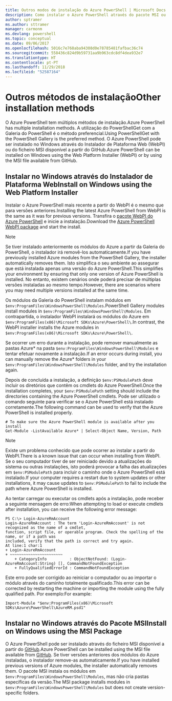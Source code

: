 ```yaml
---
title: Outros modos de instalação do Azure PowerShell | Microsoft Docs
description: Como instalar o Azure PowerShell através do pacote MSI ou do Instalador de Plataforma Web.
author: sptramer
ms.author: sttramer
manager: carmonm
ms.devlang: powershell
ms.topic: conceptual
ms.date: 09/06/2017
ms.openlocfilehash: 5016c7e768aba94308d0e78785481fafbac36c74
ms.sourcegitcommit: 558436c824d9b59731aa9b963cdc8df4dea932e7
ms.translationtype: HT
ms.contentlocale: pt-PT
ms.lasthandoff: 11/29/2018
ms.locfileid: "52587164"
---
```

# <a name="other-installation-methods"></a><span data-ttu-id="4b988-103">Outros métodos de instalação</span><span class="sxs-lookup"><span data-stu-id="4b988-103">Other installation methods</span></span>

<span data-ttu-id="4b988-104">O Azure PowerShell tem múltiplos métodos de instalação.</span><span class="sxs-lookup"><span data-stu-id="4b988-104">Azure PowerShell has multiple installation methods.</span></span> <span data-ttu-id="4b988-105">A utilização do PowerShellGet com a Galeria do PowerShell é o método preferencial.</span><span class="sxs-lookup"><span data-stu-id="4b988-105">Using PowerShellGet with the PowerShell Gallery is the preferred method.</span></span> <span data-ttu-id="4b988-106">O Azure PowerShell pode ser instalado no Windows através do Instalador de Plataforma Web (WebPI) ou do ficheiro MSI disponível a partir do GitHub.</span><span class="sxs-lookup"><span data-stu-id="4b988-106">Azure PowerShell can be installed on Windows using the Web Platform Installer (WebPI) or by using the MSI file available from GitHub.</span></span>

## <a name="install-on-windows-using-the-web-platform-installer"></a><span data-ttu-id="4b988-107">Instalar no Windows através do Instalador de Plataforma Web</span><span class="sxs-lookup"><span data-stu-id="4b988-107">Install on Windows using the Web Platform Installer</span></span>

<span data-ttu-id="4b988-108">Instalar o Azure PowerShell mais recente a partir do WebPI é o mesmo que para versões anteriores.</span><span class="sxs-lookup"><span data-stu-id="4b988-108">Installing the latest Azure PowerShell from WebPI is the same as it was for previous versions.</span></span>
<span data-ttu-id="4b988-109">Transfira o [pacote WebPI do Azure PowerShell](http://aka.ms/webpi-azps) e inicie a instalação.</span><span class="sxs-lookup"><span data-stu-id="4b988-109">Download the [Azure PowerShell WebPI package](http://aka.ms/webpi-azps) and start the install.</span></span>

> [!NOTE]
> <span data-ttu-id="4b988-110">Se tiver instalado anteriormente os módulos do Azure a partir da Galeria do PowerShell, o instalador irá removê-los automaticamente.</span><span class="sxs-lookup"><span data-stu-id="4b988-110">If you have previously installed Azure modules from the PowerShell Gallery, the installer automatically removes them.</span></span> <span data-ttu-id="4b988-111">Isto simplifica o seu ambiente ao assegurar que está instalada apenas uma versão do Azure PowerShell.</span><span class="sxs-lookup"><span data-stu-id="4b988-111">This simplifies your environment by ensuring that only one version of Azure PowerShell is installed.</span></span> <span data-ttu-id="4b988-112">No entanto, existem cenários onde poderá precisar de múltiplas versões instaladas ao mesmo tempo.</span><span class="sxs-lookup"><span data-stu-id="4b988-112">However, there are scenarios where you may need multiple versions installed at the same time.</span></span>
>
> <span data-ttu-id="4b988-113">Os módulos da Galeria do PowerShell instalam módulos em `$env:ProgramFiles\WindowsPowerShell\Modules`.</span><span class="sxs-lookup"><span data-stu-id="4b988-113">PowerShell Gallery modules install modules in `$env:ProgramFiles\WindowsPowerShell\Modules`.</span></span> <span data-ttu-id="4b988-114">Em contrapartida, o instalador WebPI instalará os módulos do Azure em `$env:ProgramFiles(x86)\Microsoft SDKs\Azure\PowerShell\`.</span><span class="sxs-lookup"><span data-stu-id="4b988-114">In contrast, the WebPI installer installs the Azure modules in `$env:ProgramFiles(x86)\Microsoft SDKs\Azure\PowerShell\`.</span></span>
>
> <span data-ttu-id="4b988-115">Se ocorrer um erro durante a instalação, pode remover manualmente as pastas Azure\* na pasta `$env:ProgramFiles\WindowsPowerShell\Modules` e tentar efetuar novamente a instalação.</span><span class="sxs-lookup"><span data-stu-id="4b988-115">If an error occurs during install, you can manually remove the Azure\* folders in your `$env:ProgramFiles\WindowsPowerShell\Modules` folder, and try the installation again.</span></span>

<span data-ttu-id="4b988-116">Depois de concluída a instalação, a definição `$env:PSModulePath` deve incluir os diretórios que contêm os cmdlets do Azure PowerShell.</span><span class="sxs-lookup"><span data-stu-id="4b988-116">Once the installation completes, your `$env:PSModulePath` setting should include the directories containing the Azure PowerShell cmdlets.</span></span> <span data-ttu-id="4b988-117">Pode ser utilizado o comando seguinte para verificar se o Azure PowerShell está instalado corretamente.</span><span class="sxs-lookup"><span data-stu-id="4b988-117">The following command can be used to verify that the Azure PowerShell is installed properly.</span></span>

```powershell-interactive
# To make sure the Azure PowerShell module is available after you install
Get-Module -ListAvailable Azure* | Select-Object Name, Version, Path
```

> [!NOTE]
> <span data-ttu-id="4b988-118">Existe um problema conhecido que pode ocorrer ao instalar a partir do WebPI.</span><span class="sxs-lookup"><span data-stu-id="4b988-118">There is a known issue that can occur when installing from WebPI.</span></span> <span data-ttu-id="4b988-119">Se o seu computador tiver de ser reiniciado devido a atualizações do sistema ou outras instalações, isto poderá provocar a falha das atualizações em `$env:PSModulePath` para incluir o caminho onde o Azure PowerShell está instalado.</span><span class="sxs-lookup"><span data-stu-id="4b988-119">If your computer requires a restart due to system updates or other installations, it may cause updates to `$env:PSModulePath` to fail to include the path where Azure PowerShell is installed.</span></span>

<span data-ttu-id="4b988-120">Ao tentar carregar ou executar os cmdlets após a instalação, pode receber a seguinte mensagem de erro:</span><span class="sxs-lookup"><span data-stu-id="4b988-120">When attempting to load or execute cmdlets after installation, you can receive the following error message:</span></span>

```output
PS C:\> Login-AzureRmAccount
Login-AzureRmAccount : The term 'Login-AzureRmAccount' is not recognized as the name of a cmdlet,
function, script file, or operable program. Check the spelling of the name, or if a path was
included, verify that the path is correct and try again.
At line:1 char:1
+ Login-AzureRmAccount
+ ~~~~~~~~~~~~~~~~~~~~~~~
    + CategoryInfo          : ObjectNotFound: (Login-AzureRmAccount:String) [], CommandNotFoundException
    + FullyQualifiedErrorId : CommandNotFoundException
```

<span data-ttu-id="4b988-121">Este erro pode ser corrigido ao reiniciar o computador ou ao importar o módulo através do caminho totalmente qualificado.</span><span class="sxs-lookup"><span data-stu-id="4b988-121">This error can be corrected by restarting the machine or importing the module using the fully qualified path.</span></span> <span data-ttu-id="4b988-122">Por exemplo:</span><span class="sxs-lookup"><span data-stu-id="4b988-122">For example:</span></span>

```powershell-interactive
Import-Module "$env:ProgramFiles(x86)\Microsoft SDKs\Azure\PowerShell\AzureRM.psd1"
```

## <a name="install-on-windows-using-the-msi-package"></a><span data-ttu-id="4b988-123">Instalar no Windows através do Pacote MSI</span><span class="sxs-lookup"><span data-stu-id="4b988-123">Install on Windows using the MSI Package</span></span>

<span data-ttu-id="4b988-124">O Azure PowerShell pode ser instalado através do ficheiro MSI disponível a partir do [GitHub](https://github.com/Azure/azure-powershell/releases/latest).</span><span class="sxs-lookup"><span data-stu-id="4b988-124">Azure PowerShell can be installed using the MSI file available from [GitHub](https://github.com/Azure/azure-powershell/releases/latest).</span></span> <span data-ttu-id="4b988-125">Se tiver versões anteriores dos módulos do Azure instaladas, o instalador remove-as automaticamente.</span><span class="sxs-lookup"><span data-stu-id="4b988-125">If you have installed previous versions of Azure modules, the installer automatically removes them.</span></span> <span data-ttu-id="4b988-126">O pacote MSI instala os módulos em `$env:ProgramFiles\WindowsPowerShell\Modules`, mas não cria pastas específicas da versão.</span><span class="sxs-lookup"><span data-stu-id="4b988-126">The MSI package installs modules in `$env:ProgramFiles\WindowsPowerShell\Modules` but does not create version-specific folders.</span></span>

